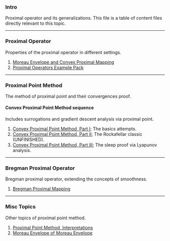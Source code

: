 ### **Intro**

Proximal operator and its generalizations. 
This file is a table of content files directly relevant to this topic. 

---
### **Proximal Operator**

Properties of the proximal operator in different settings. 

1. [Moreau Envelope and Convex Proximal Mapping](Moreau%20Envelope%20and%20Convex%20Proximal%20Mapping.md)
3. [Proximal Operators Example Pack](Proximal%20Operators%20Example%20Pack.md)

---
### **Proximal Point Method**

The method of proximal point and their convergences proof. 

#### Convex Proximal Point Method sequence

Includes surrogations and gradient descent analysis via proximal point. 

1. [Convex Proximal Point Method, Part I](Convex%20Proximal%20Point%20Method,%20Part%20I.md); The basics attempts. 
2. [Convex Proximal Point Method, Part II](Convex%20Proximal%20Point%20Method,%20Part%20II.md); The Rockafellar classic (UNFINISHED). 
3. [Convex Proximal Point Method, Part III](Convex%20Proximal%20Point%20Method,%20Part%20III.md); The sleep proof via Lyapunov analysis. 


---
### Bregman Proximal Operator

Bregman proximal operator, extending the concepts of smoothness. 

1. [Bregman Proximal Mapping](Bregman%20Proximal%20Mapping.md)

--- 
### Misc Topics 

Other topics of proximal point method. 

1. [Proximal Point Method, Interpretations](Proximal%20Point%20Method,%20Interpretations.md)
2. [Moreau Envelope of Moreau Envelope](Moreau%20Envelope%20of%20Moreau%20Envelope.md)

